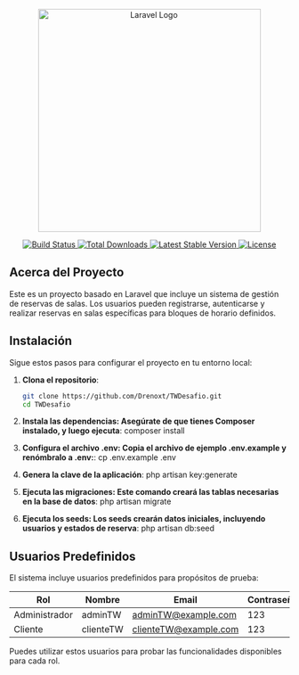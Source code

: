<p align="center">
    <a href="https://laravel.com" target="_blank">
        <img src="https://raw.githubusercontent.com/laravel/art/master/logo-lockup/5%20SVG/2%20CMYK/1%20Full%20Color/laravel-logolockup-cmyk-red.svg" width="400" alt="Laravel Logo">
    </a>
</p>

<p align="center">
    <a href="https://github.com/laravel/framework/actions">
        <img src="https://github.com/laravel/framework/workflows/tests/badge.svg" alt="Build Status">
    </a>
    <a href="https://packagist.org/packages/laravel/framework">
        <img src="https://img.shields.io/packagist/dt/laravel/framework" alt="Total Downloads">
    </a>
    <a href="https://packagist.org/packages/laravel/framework">
        <img src="https://img.shields.io/packagist/v/laravel/framework" alt="Latest Stable Version">
    </a>
    <a href="https://packagist.org/packages/laravel/framework">
        <img src="https://img.shields.io/packagist/l/laravel/framework" alt="License">
    </a>
</p>

## Acerca del Proyecto

Este es un proyecto basado en Laravel que incluye un sistema de gestión de reservas de salas. Los usuarios pueden registrarse, autenticarse y realizar reservas en salas específicas para bloques de horario definidos.

## Instalación

Sigue estos pasos para configurar el proyecto en tu entorno local:

1. **Clona el repositorio**:
   ```bash
   git clone https://github.com/Drenoxt/TWDesafio.git
   cd TWDesafio

2. **Instala las dependencias: Asegúrate de que tienes Composer instalado, y luego ejecuta**:
    composer install

3. **Configura el archivo .env: Copia el archivo de ejemplo .env.example y renómbralo a .env:**:
    cp .env.example .env

4. **Genera la clave de la aplicación**:
    php artisan key:generate

5. **Ejecuta las migraciones: Este comando creará las tablas necesarias en la base de datos**:
    php artisan migrate


6. **Ejecuta los seeds: Los seeds crearán datos iniciales, incluyendo usuarios y estados de reserva**:
    php artisan db:seed


## Usuarios Predefinidos

El sistema incluye usuarios predefinidos para propósitos de prueba:

| Rol          | Nombre    | Email               | Contraseña | Rol        |
|--------------|-----------|---------------------|------------|------------|
| Administrador| adminTW   | adminTW@example.com | 123        | Administrador |
| Cliente      | clienteTW | clienteTW@example.com | 123     | Cliente     |

Puedes utilizar estos usuarios para probar las funcionalidades disponibles para cada rol.
